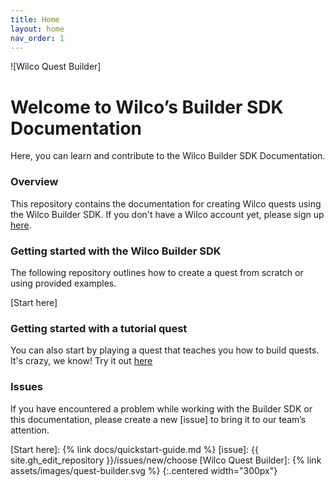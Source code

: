 ```yaml
---
title: Home
layout: home
nav_order: 1
---
```


![Wilco Quest Builder]

# Welcome to Wilco’s Builder SDK Documentation

Here, you can learn and contribute to the Wilco Builder SDK Documentation.

### **Overview**
This repository contains the documentation for creating Wilco quests using the Wilco Builder SDK. If you don't have a Wilco account yet, please sign up [here](https://www.trywilco.com).

### **Getting started with the Wilco Builder SDK**
The following repository outlines how to create a quest from scratch or using provided examples.

[Start here]

### **Getting started with a tutorial quest**
You can also start by playing a quest that teaches you how to build quests. It's crazy, we know!
Try it out [here](https://app.wilco.gg/guest?directQuestId=build_your_first_quest)

### **Issues**
If you have encountered a problem while working with the Builder SDK or this documentation, please create a new [issue] to bring it to our team’s attention. 

[Start here]: {% link docs/quickstart-guide.md %}
[issue]: {{ site.gh_edit_repository }}/issues/new/choose
[Wilco Quest Builder]: {% link assets/images/quest-builder.svg %}
{:.centered width="300px"}
